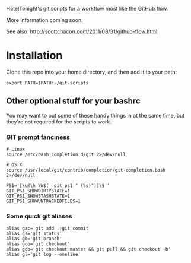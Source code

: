 HotelTonight's git scripts for a workflow most like the GitHub flow.

More information coming soon.

See also:  http://scottchacon.com/2011/08/31/github-flow.html

# Installation

Clone this repo into your home directory, and then add it to your path:

    export PATH=$PATH:~/git-scripts

## Other optional stuff for your bashrc

You may want to put some of these handy things in at the same time, but they're not required for the scripts to work.

### GIT prompt fanciness

    # Linux
    source /etc/bash_completion.d/git 2>/dev/null

    # OS X
    source /usr/local/git/contrib/completion/git-completion.bash 2>/dev/null

    PS1='[\u@\h \W$(__git_ps1 " (%s)")]\$ '
    GIT_PS1_SHOWDIRTYSTATE=1
    GIT_PS1_SHOWSTASHSTATE=1
    GIT_PS1_SHOWUNTRACKEDFILES=1

### Some quick git aliases

    alias gac='git add .;git commit'
    alias gs='git status'
    alias gb='git branch'
    alias gco='git checkout'
    alias gcb='git checkout master && git pull && git checkout -b'
    alias gl='git log --oneline'

